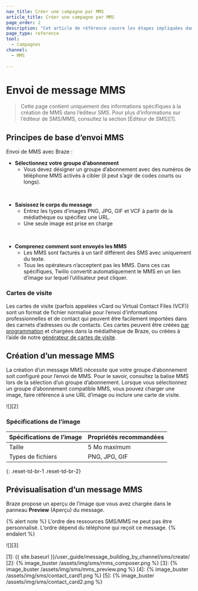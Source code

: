 ```yaml
---
nav_title: Créer une campagne par MMS
article_title: Créer une campagne par MMS
page_order: 2
description: "Cet article de référence couvre les étapes impliquées dans la création, l’envoi et la prévisualisation d’un message MMS."
page_type: reference
tool:
  - Campagnes
channel:
  - MMS
  
---
```


# Envoi de message MMS

> Cette page contient uniquement des informations spécifiques à la création de MMS dans l’éditeur SMS. Pour plus d’informations sur l’éditeur de SMS/MMS, consultez la section [Éditeur de SMS][1].

## Principes de base d’envoi MMS

Envoi de MMS avec Braze :

- **Sélectionnez votre groupe d’abonnement**
  - Vous devez désigner un groupe d’abonnement avec des numéros de téléphone MMS activés à cibler (il peut s’agir de codes courts ou longs).<br>
<br>

- **Saisissez le corps du message**
  - Entrez les types d’images PNG, JPG, GIF et VCF à partir de la médiathèque ou spécifiez une URL.
  - Une seule image est prise en charge<br>
<br>

- **Comprenez comment sont envoyés les MMS**
  - Les MMS sont facturés à un tarif différent des SMS avec uniquement du texte.
  - Tous les opérateurs n’acceptent pas les MMS. Dans ces cas spécifiques, Twilio convertit automatiquement le MMS en un lien d’image sur lequel l’utilisateur peut cliquer.

### Cartes de visite

Les cartes de visite (parfois appelées vCard ou Virtual Contact Files (VCF)) sont un format de fichier normalisé pour l’envoi d’informations professionnelles et de contact qui peuvent être facilement importées dans des carnets d’adresses ou de contacts. Ces cartes peuvent être créées [par programmation](https://www.twilio.com/blog/send-vcard-twilio-sms) et chargées dans la médiathèque de Braze, ou créées à l’aide de notre [générateur de cartes de visite]({{site.baseurl}}/user_guide/message_building_by_channel/sms/mms/contact_card/).

## Création d’un message MMS

La création d’un message MMS nécessite que votre groupe d’abonnement soit configuré pour l’envoi de MMS. Pour le savoir, consultez la balise MMS lors de la sélection d’un groupe d’abonnement. Lorsque vous sélectionnez un groupe d’abonnement compatible MMS, vous pouvez charger une image, faire référence à une URL d’image ou inclure une carte de visite.

![][2]

### Spécifications de l’image

**Spécifications de l’image** | **Propriétés recommandées**
--- | ---
Taille | 5 Mo maximum
Types de fichiers | PNG, JPG, GIF
{: .reset-td-br-1 .reset-td-br-2}

## Prévisualisation d’un message MMS

Braze propose un aperçu de l’image que vous avez chargée dans le panneau **Preview** (Aperçu) du message. 

{% alert note %}
L’ordre des ressources SMS/MMS ne peut pas être personnalisé. L’ordre dépend du téléphone qui reçoit ce message.
{% endalert %}

![][3]


[1]: {{ site.baseurl }}/user_guide/message_building_by_channel/sms/create/
[2]: {% image_buster /assets/img/sms/mms_composer.png %}
[3]: {% image_buster /assets/img/sms/mms_preview.png %}
[4]: {% image_buster /assets/img/sms/contact_card1.png %}
[5]: {% image_buster /assets/img/sms/contact_card2.png %}
